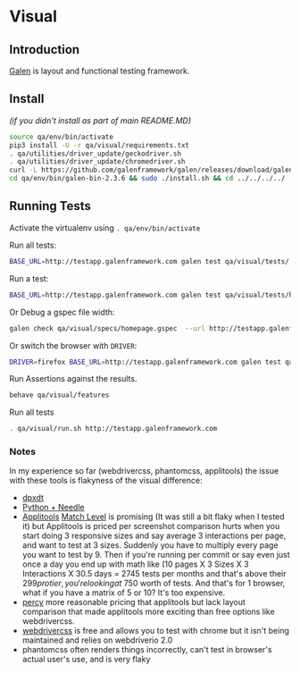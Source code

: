 # Visual


## Introduction

[Galen](http://galenframework.com/) is layout and functional testing framework.


## Install

*(if you didn't install as part of main README.MD)*

```bash
source qa/env/bin/activate
pip3 install -U -r qa/visual/requirements.txt
. qa/utilities/driver_update/geckodriver.sh
. qa/utilities/driver_update/chromedriver.sh
curl -L https://github.com/galenframework/galen/releases/download/galen-2.3.6/galen-bin-2.3.6.zip | tar xy -C qa/env/bin/
cd qa/env/bin/galen-bin-2.3.6 && sudo ./install.sh && cd ../../../../
```


## Running Tests

Activate the virtualenv using ```. qa/env/bin/activate```

Run all tests:

```bash
BASE_URL=http://testapp.galenframework.com galen test qa/visual/tests/ --htmlreport qa/visual/reports --config qa/visual/galen.config
```

Run a test:

```bash
BASE_URL=http://testapp.galenframework.com galen test qa/visual/tests/homepage.test.js --htmlreport qa/visual/reports --config qa/visual/galen.config
```

Or Debug a gspec file width:

```bash
galen check qa/visual/specs/homepage.gspec  --url http://testapp.galenframework.com/  --size 640x1080  --config qa/visual/galen.config --include tablet
```

Or switch the browser with `DRIVER`:

```bash
DRIVER=firefox BASE_URL=http://testapp.galenframework.com galen test qa/visual/tests/ --htmlreport qa/visual/reports --config qa/visual/galen.config
```

Run Assertions against the results.

```bash
behave qa/visual/features
```

Run all tests
```bash
. qa/visual/run.sh http://testapp.galenframework.com
```


### Notes

In my experience so far (webdrivercss, phantomcss, applitools) the issue with these tools is flakyness of
the visual difference:

  * [dpxdt](https://github.com/bslatkin/dpxdt)
  * [Python + Needle](http://the-creative-tester.github.io/Python-Visual-Regression-Testing/)
  * [Applitools](https://applitools.com/)
    [Match Level](https://applitools.atlassian.net/wiki/spaces/Java/pages/1540306/Selenium+-+Python#Selenium-Python-N)
    is promising (It was still a bit flaky when I tested it) but Applitools is priced per screenshot
    comparison hurts when you start doing 3 responsive sizes and say average 3 interactions per page,
    and want to test at 3 sizes. Suddenly you have to multiply every page you want to test by 9.
    Then if you're running per commit or say even just once a day you end up with math like (10 pages X 3
    Sizes X 3 Interactions X 30.5 days = 2745 tests per months and that's above their $299 pro tier, you're
    looking at ~$750 worth of tests. And that's for 1 browser, what if you have a matrix of 5 or 10? It's
    too expensive.
  * [percy](https://percy.io) more reasonable pricing that applitools but lack layout comparison that made applitools more exciting than free options like webdrivercss.
  * [webdrivercss](https://github.com/webdriverio/webdrivercss) is free and allows you to test with chrome but it isn't being maintained and relies on webdriverio 2.0
  * phantomcss often renders things incorrectly, can't test in browser's actual user's use, and is very flaky
